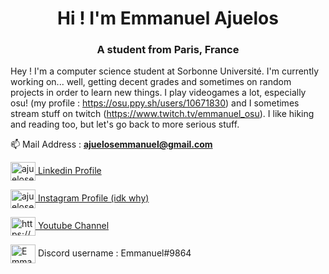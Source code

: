 <h1 align="center">Hi ! I'm Emmanuel Ajuelos</h1>
<h3 align="center">A student from Paris, France</h3>


Hey ! I'm a computer science student at Sorbonne Université. I'm currently working on... well, getting decent grades and sometimes on random projects in order to learn new things.
I play videogames a lot, especially osu! (my profile : https://osu.ppy.sh/users/10671830) and I sometimes stream stuff on twitch (https://www.twitch.tv/emmanuel_osu). I like hiking and reading too, but let's go back to more serious stuff.

📫 Mail Address : **ajuelosemmanuel@gmail.com**

<p align="left">
<a href="https://linkedin.com/in/ajuelosemmanuel" target="blank"><img align="center" src="https://cdn.jsdelivr.net/npm/simple-icons@3.0.1/icons/linkedin.svg" alt="ajuelosemmanuel" height="30" width="40" /> Linkedin Profile </a>
 
<a href="https://instagram.com/ajuelosemmanuel" target="blank"><img align="center" src="https://cdn.jsdelivr.net/npm/simple-icons@3.0.1/icons/instagram.svg" alt="ajuelosemmanuel" height="30" width="40" /> Instagram Profile (idk why)</a>

<a href="https://www.youtube.com/c/https://www.youtube.com/channel/ucvevb2p-cmszbwrjuz8z7pa" target="blank"><img align="center" src="https://cdn.jsdelivr.net/npm/simple-icons@3.0.1/icons/youtube.svg" alt="https://www.youtube.com/channel/ucvevb2p-cmszbwrjuz8z7pa" height="30" width="40" /> Youtube Channel</a>
  
 <img align="center" src="https://cdn.jsdelivr.net/npm/simple-icons@3.0.1/icons/discord.svg" alt="Emmanuel#9864" height="30" width="40" /> Discord username : Emmanuel#9864 </a>
</p>
